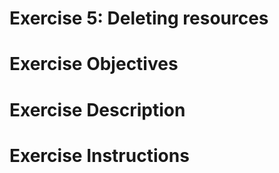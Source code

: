 

# Exercise 5: Deleting resources

# Exercise Objectives

# Exercise Description

# Exercise Instructions